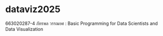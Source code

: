 # dataviz2025
663020287-4 ภัทรพล วรรณยศ : Basic Programming for Data Scientists and Data Visualization
